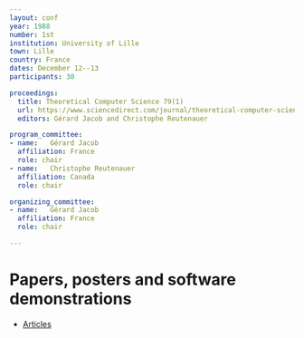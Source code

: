 ```yaml
---
layout: conf
year: 1988
number: 1st
institution: University of Lille
town: Lille
country: France
dates: December 12--13
participants: 30

proceedings:
  title: Theoretical Computer Science 79(1)
  url: https://www.sciencedirect.com/journal/theoretical-computer-science/vol/79/issue/1
  editors: Gérard Jacob and Christophe Reutenauer

program_committee:
- name:   Gérard Jacob
  affiliation: France
  role: chair
- name:   Christophe Reutenauer
  affiliation: Canada
  role: chair

organizing_committee:
- name:   Gérard Jacob
  affiliation: France
  role: chair

---
```

# Papers, posters and software demonstrations

- [Articles](https://fpsac-archive.github.io/FPSAC88/articles.html)
